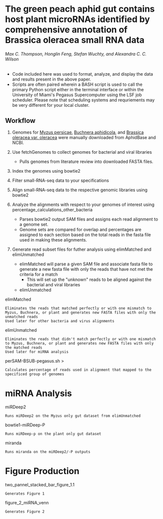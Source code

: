 # The green peach aphid gut contains host plant microRNAs identified by comprehensive annotation of Brassica oleracea small RNA data
###### Max C. Thompson, Honglin Feng, Stefan Wuchty, and Alexandra C. C. Wilson

- Code included here was used to format, analyze, and display the data and results present in the above paper.
- Scripts are often paired wherein a BASH script is used to call the primary Python script either in the terminal interface or within the University of Miami's Pegasus Supercomputer using the LSF job scheduler. Please note that scheduling systems and requriements may be very different for your local cluster.

## Workflow

1. Genomes for [Myzus persicae](https://bipaa.genouest.org/sp/myzus_persicae/download/genome/CloneG006_v2/), [Buchnera aphidicola](https://www.ncbi.nlm.nih.gov/assembly/?term=(%22Buchnera+aphidicola+(Myzus+persicae)%22)+AND+(G006%5BInfraspecific+Name%5D+OR+G002%5BInfraspecific+Name%5D+OR+USDA%5BInfraspecific+Name%5D)), and [Brassica oleracea var. oleracea](https://ftp.ncbi.nlm.nih.gov/genomes/all/GCF/000/695/525/GCF_000695525.1_BOL/) were manually downloaded from AphidBase and NCBI. 

2. Use fetchGenomes to collect genomes for bacterial and viral libraries
   - Pulls genomes from literature review into downloaded FASTA files.
3. Index the genomes using bowtie2
4. Filter small-RNA-seq data to your specifications
5. Align small-RNA-seq data to the respective genomic libraries using bowtie2
6. Analyze the alignments with respect to your genomes of interest using percentage_calculations_other_bacteria
   - Parses bowtie2 output SAM files and assigns each read alignment to a genome set.
   - Genome sets are compared for overlap and percentages are assigned to each section based on the total reads in the fasta file used in making these alignments.
7. Generate read subset files for futher analysis using elimMatched and elimUnmatched
   - elimMatched will parse a given SAM file and associate fasta file to generate a new fasta file with only the reads that have not met the criteria for a match
     - This will set up the "unknown" reads to be aligned against the bacterial and viral libraries
   - elimUnmatched
   
elimMatched

    Eliminates the reads that matched perfectly or with one mismatch to Myzus, Buchnera, or plant and generates new FASTA files with only the unmatched reads
    Used later for other bacteria and virus alignments
elimUnmatched

    Eliminates the reads that didn't match perfectly or with one mismatch to Myzus, Buchnera, or plant and generates new FASTA files with only the matched reads
    Used later for miRNA analysis
perSAM-BSUB-pegasus.sh >

    Calculates percentage of reads used in alignment that mapped to the specificed group of genomes
# miRNA Analysis

miRDeep2

    Runs miRDeep2 on the Myzus only gut dataset from elimUnmatched
bowtie1-miRDeep-P

    Runs miRDeep-p on the plant only gut dataset
miranda

    Runs miranda on the miRDeep2/-P outputs

# Figure Production

two_pannel_stacked_bar_figure_1.1

    Generates Figure 1
figure_2_miRNA_venn

    Generates Figure 2
